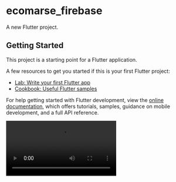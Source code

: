 # ecomarse_firebase

A new Flutter project.

## Getting Started

This project is a starting point for a Flutter application.

A few resources to get you started if this is your first Flutter project:

- [Lab: Write your first Flutter app](https://docs.flutter.dev/get-started/codelab)
- [Cookbook: Useful Flutter samples](https://docs.flutter.dev/cookbook)

For help getting started with Flutter development, view the
[online documentation](https://docs.flutter.dev/), which offers tutorials,
samples, guidance on mobile development, and a full API reference.


<video src = "https://github.com/BhanderiNikunj/User_Ecomarse_Firebase/assets/113762162/ac7195ef-c54f-4203-807d-daacfd7666c8">




